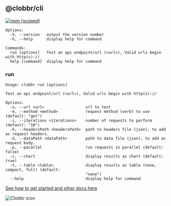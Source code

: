 ## @clobbr/cli

[![npm (scoped)](https://img.shields.io/npm/v/@clobbr/cli?label=cli&style=flat)](https://github.com/parsecph/clobbr/tree/master/packages/cli)

```
Options:
  -V, --version   output the version number
  -h, --help      display help for command

Commands:
  run [options]   Test an api endpoint/url (<url>), Valid urls begin with http(s)://
  help [command]  display help for command
```

### run

```
Usage: clobbr run [options]

Test an api endpoint/url (<url>), Valid urls begin with http(s)://

Options:
  -u, --url <url>                  url to test
  -m, --method <method>            request method (verb) to use (default: "get")
  -i, --iterations <iterations>    number of requests to perform (default: "10")
  -h, --headersPath <headersPath>  path to headers file (json), to add as request headers.
  -d, --dataPath <dataPath>        path to data file (json), to add as request body.
  -p, --parallel                   run requests in parallel (default: false)
  -c, --chart                      display results as chart (default: true)
  -t, --table <table>              display results as table (none, compact, full) (default:
                                   "none")
  --help                           display help for command
```

[See how to get started and other docs here](../../README.md)

![Clobbr icon](https://user-images.githubusercontent.com/1515742/80861773-da9a6a00-8c70-11ea-9671-77e1bb2dea04.png)
